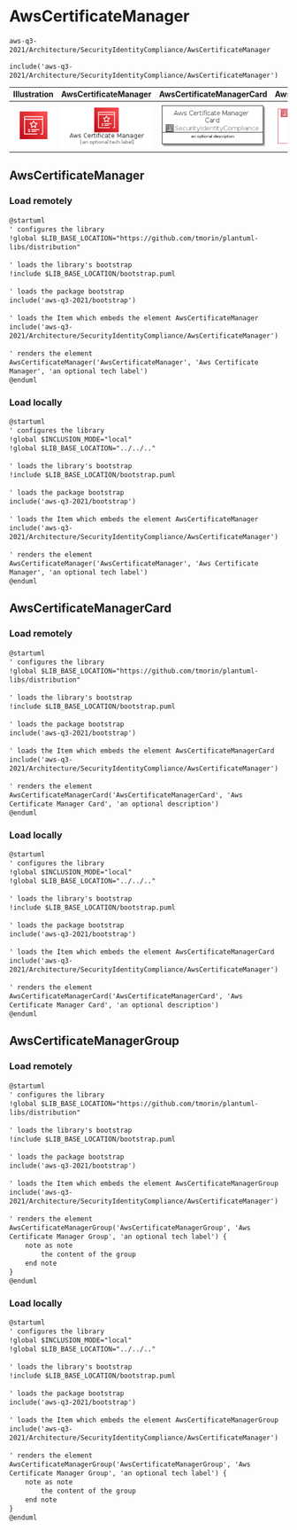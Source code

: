 # AwsCertificateManager


```text
aws-q3-2021/Architecture/SecurityIdentityCompliance/AwsCertificateManager
```

```text
include('aws-q3-2021/Architecture/SecurityIdentityCompliance/AwsCertificateManager')
```



| Illustration | AwsCertificateManager | AwsCertificateManagerCard | AwsCertificateManagerGroup |
| :---: | :---: | :---: | :---: |
| ![illustration for Illustration](../../../aws-q3-2021/Architecture/SecurityIdentityCompliance/AwsCertificateManager.png) | ![illustration for AwsCertificateManager](../../../aws-q3-2021/Architecture/SecurityIdentityCompliance/AwsCertificateManager.Local.png) | ![illustration for AwsCertificateManagerCard](../../../aws-q3-2021/Architecture/SecurityIdentityCompliance/AwsCertificateManagerCard.Local.png) | ![illustration for AwsCertificateManagerGroup](../../../aws-q3-2021/Architecture/SecurityIdentityCompliance/AwsCertificateManagerGroup.Local.png) |




## AwsCertificateManager

### Load remotely
```plantuml
@startuml
' configures the library
!global $LIB_BASE_LOCATION="https://github.com/tmorin/plantuml-libs/distribution"

' loads the library's bootstrap
!include $LIB_BASE_LOCATION/bootstrap.puml

' loads the package bootstrap
include('aws-q3-2021/bootstrap')

' loads the Item which embeds the element AwsCertificateManager
include('aws-q3-2021/Architecture/SecurityIdentityCompliance/AwsCertificateManager')

' renders the element
AwsCertificateManager('AwsCertificateManager', 'Aws Certificate Manager', 'an optional tech label')
@enduml
```

### Load locally
```plantuml
@startuml
' configures the library
!global $INCLUSION_MODE="local"
!global $LIB_BASE_LOCATION="../../.."

' loads the library's bootstrap
!include $LIB_BASE_LOCATION/bootstrap.puml

' loads the package bootstrap
include('aws-q3-2021/bootstrap')

' loads the Item which embeds the element AwsCertificateManager
include('aws-q3-2021/Architecture/SecurityIdentityCompliance/AwsCertificateManager')

' renders the element
AwsCertificateManager('AwsCertificateManager', 'Aws Certificate Manager', 'an optional tech label')
@enduml
```

## AwsCertificateManagerCard

### Load remotely
```plantuml
@startuml
' configures the library
!global $LIB_BASE_LOCATION="https://github.com/tmorin/plantuml-libs/distribution"

' loads the library's bootstrap
!include $LIB_BASE_LOCATION/bootstrap.puml

' loads the package bootstrap
include('aws-q3-2021/bootstrap')

' loads the Item which embeds the element AwsCertificateManagerCard
include('aws-q3-2021/Architecture/SecurityIdentityCompliance/AwsCertificateManager')

' renders the element
AwsCertificateManagerCard('AwsCertificateManagerCard', 'Aws Certificate Manager Card', 'an optional description')
@enduml
```

### Load locally
```plantuml
@startuml
' configures the library
!global $INCLUSION_MODE="local"
!global $LIB_BASE_LOCATION="../../.."

' loads the library's bootstrap
!include $LIB_BASE_LOCATION/bootstrap.puml

' loads the package bootstrap
include('aws-q3-2021/bootstrap')

' loads the Item which embeds the element AwsCertificateManagerCard
include('aws-q3-2021/Architecture/SecurityIdentityCompliance/AwsCertificateManager')

' renders the element
AwsCertificateManagerCard('AwsCertificateManagerCard', 'Aws Certificate Manager Card', 'an optional description')
@enduml
```

## AwsCertificateManagerGroup

### Load remotely
```plantuml
@startuml
' configures the library
!global $LIB_BASE_LOCATION="https://github.com/tmorin/plantuml-libs/distribution"

' loads the library's bootstrap
!include $LIB_BASE_LOCATION/bootstrap.puml

' loads the package bootstrap
include('aws-q3-2021/bootstrap')

' loads the Item which embeds the element AwsCertificateManagerGroup
include('aws-q3-2021/Architecture/SecurityIdentityCompliance/AwsCertificateManager')

' renders the element
AwsCertificateManagerGroup('AwsCertificateManagerGroup', 'Aws Certificate Manager Group', 'an optional tech label') {
    note as note
        the content of the group
    end note
}
@enduml
```

### Load locally
```plantuml
@startuml
' configures the library
!global $INCLUSION_MODE="local"
!global $LIB_BASE_LOCATION="../../.."

' loads the library's bootstrap
!include $LIB_BASE_LOCATION/bootstrap.puml

' loads the package bootstrap
include('aws-q3-2021/bootstrap')

' loads the Item which embeds the element AwsCertificateManagerGroup
include('aws-q3-2021/Architecture/SecurityIdentityCompliance/AwsCertificateManager')

' renders the element
AwsCertificateManagerGroup('AwsCertificateManagerGroup', 'Aws Certificate Manager Group', 'an optional tech label') {
    note as note
        the content of the group
    end note
}
@enduml
```

